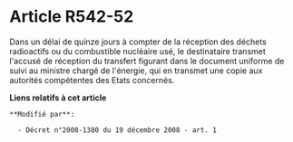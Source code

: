 # Article R542-52

Dans un délai de quinze jours à compter de la réception des déchets radioactifs ou du combustible nucléaire usé, le
destinataire transmet l'accusé de réception du transfert figurant dans le document uniforme de suivi au ministre chargé de
l'énergie, qui en transmet une copie aux autorités compétentes des Etats concernés.

**Liens relatifs à cet article**

	**Modifié par**:

	  - Décret n°2008-1380 du 19 décembre 2008 - art. 1

